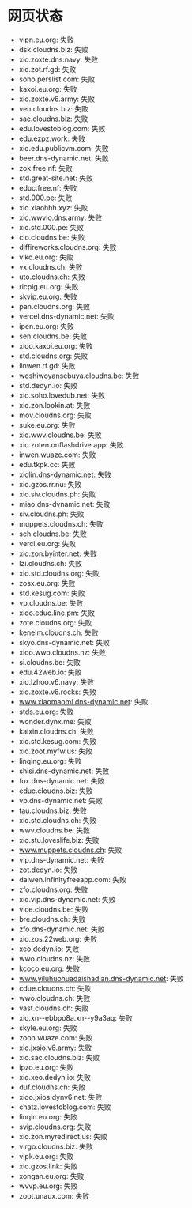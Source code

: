 # 网页状态
- vipn.eu.org: 失败
- dsk.cloudns.biz: 失败
- xio.zoxte.dns.navy: 失败
- xio.zot.rf.gd: 失败
- soho.perslist.com: 失败
- kaxoi.eu.org: 失败
- xio.zoxte.v6.army: 失败
- ven.cloudns.biz: 失败
- sac.cloudns.biz: 失败
- edu.lovestoblog.com: 失败
- edu.ezpz.work: 失败
- xio.edu.publicvm.com: 失败
- beer.dns-dynamic.net: 失败
- zok.free.nf: 失败
- std.great-site.net: 失败
- educ.free.nf: 失败
- std.000.pe: 失败
- xio.xiaohhh.xyz: 失败
- xio.wwvio.dns.army: 失败
- xio.std.000.pe: 失败
- clo.cloudns.be: 失败
- diffireworks.cloudns.org: 失败
- viko.eu.org: 失败
- vx.cloudns.ch: 失败
- uto.cloudns.ch: 失败
- ricpig.eu.org: 失败
- skvip.eu.org: 失败
- pan.cloudns.org: 失败
- vercel.dns-dynamic.net: 失败
- ipen.eu.org: 失败
- sen.cloudns.be: 失败
- xioo.kaxoi.eu.org: 失败
- std.cloudns.org: 失败
- linwen.rf.gd: 失败
- woshiwoyansebuya.cloudns.be: 失败
- std.dedyn.io: 失败
- xio.soho.lovedub.net: 失败
- xio.zon.lookin.at: 失败
- mov.cloudns.org: 失败
- suke.eu.org: 失败
- xio.wwv.cloudns.be: 失败
- xio.zoten.onflashdrive.app: 失败
- inwen.wuaze.com: 失败
- edu.tkpk.cc: 失败
- xiolin.dns-dynamic.net: 失败
- xio.gzos.rr.nu: 失败
- xio.siv.cloudns.ph: 失败
- miao.dns-dynamic.net: 失败
- siv.cloudns.ph: 失败
- muppets.cloudns.ch: 失败
- sch.cloudns.be: 失败
- vercl.eu.org: 失败
- xio.zon.byinter.net: 失败
- lzi.cloudns.ch: 失败
- xio.std.cloudns.org: 失败
- zosx.eu.org: 失败
- std.kesug.com: 失败
- vp.cloudns.be: 失败
- xioo.educ.line.pm: 失败
- zote.cloudns.org: 失败
- kenelm.cloudns.ch: 失败
- skyo.dns-dynamic.net: 失败
- xioo.wwo.cloudns.nz: 失败
- si.cloudns.be: 失败
- edu.42web.io: 失败
- xio.lzhoo.v6.navy: 失败
- xio.zoxte.v6.rocks: 失败
- www.xiaomaomi.dns-dynamic.net: 失败
- stds.eu.org: 失败
- wonder.dynx.me: 失败
- kaixin.cloudns.ch: 失败
- xio.std.kesug.com: 失败
- xio.zoot.myfw.us: 失败
- linqing.eu.org: 失败
- shisi.dns-dynamic.net: 失败
- fox.dns-dynamic.net: 失败
- educ.cloudns.biz: 失败
- vp.dns-dynamic.net: 失败
- tau.cloudns.biz: 失败
- xio.std.cloudns.ch: 失败
- wwv.cloudns.be: 失败
- xio.stu.loveslife.biz: 失败
- www.muppets.cloudns.ch: 失败
- vip.dns-dynamic.net: 失败
- zot.dedyn.io: 失败
- daiwen.infinityfreeapp.com: 失败
- zfo.cloudns.org: 失败
- xio.vip.dns-dynamic.net: 失败
- vice.cloudns.be: 失败
- bre.cloudns.ch: 失败
- zfo.dns-dynamic.net: 失败
- xio.zos.22web.org: 失败
- xeo.dedyn.io: 失败
- wwo.cloudns.nz: 失败
- kcoco.eu.org: 失败
- www.yiluhuohuadaishadian.dns-dynamic.net: 失败
- cdue.cloudns.ch: 失败
- wwo.cloudns.ch: 失败
- vast.cloudns.ch: 失败
- xio.xn--ebbpo8a.xn--y9a3aq: 失败
- skyle.eu.org: 失败
- zoon.wuaze.com: 失败
- xio.jxsio.v6.army: 失败
- xio.sac.cloudns.biz: 失败
- ipzo.eu.org: 失败
- xio.xeo.dedyn.io: 失败
- duf.cloudns.ch: 失败
- xioo.jxios.dynv6.net: 失败
- chatz.lovestoblog.com: 失败
- linqin.eu.org: 失败
- svip.cloudns.org: 失败
- xio.zon.myredirect.us: 失败
- virgo.cloudns.biz: 失败
- vipk.eu.org: 失败
- xio.gzos.link: 失败
- xongan.eu.org: 失败
- wvvp.eu.org: 失败
- zoot.unaux.com: 失败
